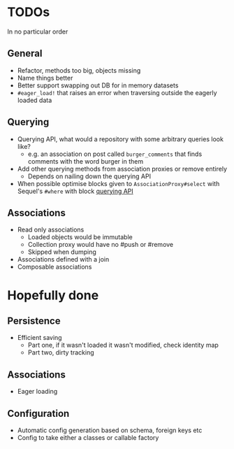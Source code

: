 # TODOs

In no particular order

## General
* Refactor, methods too big, objects missing
* Name things better
* Better support swapping out DB for in memory datasets
* `#eager_load!` that raises an error when traversing outside the eagerly
  loaded data

## Querying
* Querying API, what would a repository with some arbitrary queries look like?
  - e.g. an association on post called `burger_comments` that finds comments
    with the word burger in them
* Add other querying methods from association proxies or remove entirely
  - Depends on nailing down the querying API
* When possible optimise blocks given to `AssociationProxy#select` with
  Sequel's `#where` with block [querying API](http://sequel.jeremyevans.net/rdoc/files/doc/cheat_sheet_rdoc.html#label-AND%2FOR%2FNOT)

## Associations
* Read only associations
  - Loaded objects would be immutable
  - Collection proxy would have no #push or #remove
  - Skipped when dumping
* Associations defined with a join
* Composable associations

# Hopefully done

## Persistence
* Efficient saving
  - Part one, if it wasn't loaded it wasn't modified, check identity map
  - Part two, dirty tracking

## Associations
* Eager loading

## Configuration
* Automatic config generation based on schema, foreign keys etc
* Config to take either a classes or callable factory
